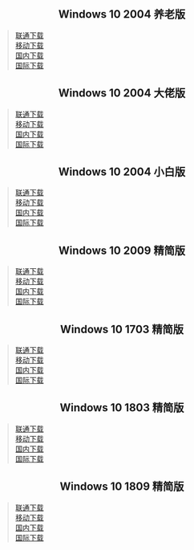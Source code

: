 ## <center>Windows 10 2004 养老版</center>
>[联通下载](https://download1.fuibafuyu.top/d/123/System/Windows/Lite/Win10-2004-YangLao-210919.iso "nya~")<br>
>[移动下载](https://download1.fuibafuyu.top/d/139/System/Windows/Lite/Win10-2004-YangLao-210919.iso "nya~")<br>
>[国内下载](https://download.fuibafuyu.top/Ali/System/Windows/Lite/Win10-2004-YangLao-210919.iso "nya~")<br>
>[国际下载](https://download.fuibafuyu.top/OD/System/Windows/Lite/Win10-2004-YangLao-210919.iso "nya~")

## <center>Windows 10 2004 大佬版</center>
>[联通下载](https://download1.fuibafuyu.top/d/123/System/Windows/Lite/Win10-2004-LAO-ALPHA210120.iso "nya~")<br>
>[移动下载](https://download1.fuibafuyu.top/d/139/System/Windows/Lite/Win10-2004-LAO-ALPHA210120.iso "nya~")<br>
>[国内下载](https://download.fuibafuyu.top/Ali/System/Windows/Lite/Win10-2004-LAO-ALPHA210120.iso "nya~")<br>
>[国际下载](https://download.fuibafuyu.top/OD/System/Windows/Lite/Win10-2004-LAO-ALPHA210120.iso "nya~")

## <center>Windows 10 2004 小白版</center>
>[联通下载](https://download1.fuibafuyu.top/d/123/System/Windows/Lite/Win10-2004-BAI-ALPHA210120.iso "nya~")<br>
>[移动下载](https://download1.fuibafuyu.top/d/139/System/Windows/Lite/Win10-2004-BAI-ALPHA210120.iso "nya~")<br>
>[国内下载](https://download.fuibafuyu.top/Ali/System/Windows/Lite/Win10-2004-BAI-ALPHA210120.iso "nya~")<br>
>[国际下载](https://download.fuibafuyu.top/OD/System/Windows/Lite/Win10-2004-BAI-ALPHA210120.iso "nya~")

## <center>Windows 10 2009 精简版</center>
>[联通下载](https://download1.fuibafuyu.top/d/123/System/Windows/Lite/Win10-2009-Lite-ALPHA210320.iso "nya~")<br>
>[移动下载](https://download1.fuibafuyu.top/d/139/System/Windows/Lite/Win10-2009-Lite-ALPHA210320.iso "nya~")<br>
>[国内下载](https://download.fuibafuyu.top/Ali/System/Windows/Lite/Win10-2009-Lite-ALPHA210320.iso "nya~")<br>
>[国际下载](https://download.fuibafuyu.top/OD/System/Windows/Lite/Win10-2009-Lite-ALPHA210320.iso "nya~")

## <center>Windows 10 1703 精简版</center>
>[联通下载](https://download1.fuibafuyu.top/d/123/System/Windows/Lite/Win10-1703-Lite-ALPHA210206.iso "nya~")<br>
>[移动下载](https://download1.fuibafuyu.top/d/139/System/Windows/Lite/Win10-1703-Lite-ALPHA210206.iso "nya~")<br>
>[国内下载](https://download.fuibafuyu.top/Ali/System/Windows/Lite/Win10-1703-Lite-ALPHA210206.iso "nya~")<br>
>[国际下载](https://download.fuibafuyu.top/OD/System/Windows/Lite/Win10-1703-Lite-ALPHA210206.iso "nya~")

## <center>Windows 10 1803 精简版</center>
>[联通下载](https://download1.fuibafuyu.top/d/123/System/Windows/Lite/Win10-1803-Plus-ALPHA210208.iso "nya~")<br>
>[移动下载](https://download1.fuibafuyu.top/d/139/System/Windows/Lite/Win10-1803-Plus-ALPHA210208.iso "nya~")<br>
>[国内下载](https://download.fuibafuyu.top/Ali/System/Windows/Lite/Win10-1803-Plus-ALPHA210208.iso "nya~")<br>
>[国际下载](https://download.fuibafuyu.top/OD/System/Windows/Lite/Win10-1803-Plus-ALPHA210208.iso "nya~")

## <center>Windows 10 1809 精简版</center>
>[联通下载](https://download1.fuibafuyu.top/d/123/System/Windows/Lite/Win10-1809-Lite-ALPHA210311.iso "nya~")<br>
>[移动下载](https://download1.fuibafuyu.top/d/139/System/Windows/Lite/Win10-1809-Lite-ALPHA210311.iso "nya~")<br>
>[国内下载](https://download.fuibafuyu.top/Ali/System/Windows/Lite/Win10-1809-Lite-ALPHA210311.iso "nya~")<br>
>[国际下载](https://download.fuibafuyu.top/OD/System/Windows/Lite/Win10-1809-Lite-ALPHA210311.iso "nya~")
